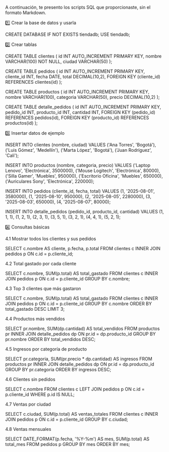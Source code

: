A continuación, te presento los scripts SQL que proporcionaste, sin el formato Markdown.

1️⃣ Crear la base de datos y usarla

CREATE DATABASE IF NOT EXISTS tiendadb;
USE tiendadb;

2️⃣ Crear tablas

CREATE TABLE clientes (
id INT AUTO_INCREMENT PRIMARY KEY,
nombre VARCHAR(100) NOT NULL,
ciudad VARCHAR(50)
);

CREATE TABLE pedidos (
id INT AUTO_INCREMENT PRIMARY KEY,
cliente_id INT,
fecha DATE,
total DECIMAL(10,2),
FOREIGN KEY (cliente_id) REFERENCES clientes(id)
);

CREATE TABLE productos (
id INT AUTO_INCREMENT PRIMARY KEY,
nombre VARCHAR(100),
categoria VARCHAR(50),
precio DECIMAL(10,2)
);

CREATE TABLE detalle_pedidos (
id INT AUTO_INCREMENT PRIMARY KEY,
pedido_id INT,
producto_id INT,
cantidad INT,
FOREIGN KEY (pedido_id) REFERENCES pedidos(id),
FOREIGN KEY (producto_id) REFERENCES productos(id)
);

3️⃣ Insertar datos de ejemplo

INSERT INTO clientes (nombre, ciudad) VALUES
('Ana Torres', 'Bogotá'),
('Luis Gómez', 'Medellín'),
('Marta López', 'Bogotá'),
('Juan Rodríguez', 'Cali');

INSERT INTO productos (nombre, categoria, precio) VALUES
('Laptop Lenovo', 'Electrónica', 3500000),
('Mouse Logitech', 'Electrónica', 80000),
('Silla Gamer', 'Muebles', 950000),
('Escritorio Oficina', 'Muebles', 650000),
('Auriculares Sony', 'Electrónica', 220000);

INSERT INTO pedidos (cliente_id, fecha, total) VALUES
(1, '2025-08-01', 3580000),
(1, '2025-08-10', 950000),
(2, '2025-08-05', 2280000),
(3, '2025-08-03', 650000),
(4, '2025-08-07', 80000);

INSERT INTO detalle_pedidos (pedido_id, producto_id, cantidad) VALUES
(1, 1, 1),
(1, 2, 1),
(2, 3, 1),
(3, 5, 1),
(3, 2, 1),
(4, 4, 1),
(5, 2, 1);

4️⃣ Consultas básicas

4.1 Mostrar todos los clientes y sus pedidos

SELECT c.nombre AS cliente, p.fecha, p.total
FROM clientes c
INNER JOIN pedidos p ON c.id = p.cliente_id;

4.2 Total gastado por cada cliente

SELECT c.nombre, SUM(p.total) AS total_gastado
FROM clientes c
INNER JOIN pedidos p ON c.id = p.cliente_id
GROUP BY c.nombre;

4.3 Top 3 clientes que más gastaron

SELECT c.nombre, SUM(p.total) AS total_gastado
FROM clientes c
INNER JOIN pedidos p ON c.id = p.cliente_id
GROUP BY c.nombre
ORDER BY total_gastado DESC
LIMIT 3;

4.4 Productos más vendidos

SELECT pr.nombre, SUM(dp.cantidad) AS total_vendidos
FROM productos pr
INNER JOIN detalle_pedidos dp ON pr.id = dp.producto_id
GROUP BY pr.nombre
ORDER BY total_vendidos DESC;

4.5 Ingresos por categoría de producto

SELECT pr.categoria, SUM(pr.precio * dp.cantidad) AS ingresos
FROM productos pr
INNER JOIN detalle_pedidos dp ON pr.id = dp.producto_id
GROUP BY pr.categoria
ORDER BY ingresos DESC;

4.6 Clientes sin pedidos

SELECT c.nombre
FROM clientes c
LEFT JOIN pedidos p ON c.id = p.cliente_id
WHERE p.id IS NULL;

4.7 Ventas por ciudad

SELECT c.ciudad, SUM(p.total) AS ventas_totales
FROM clientes c
INNER JOIN pedidos p ON c.id = p.cliente_id
GROUP BY c.ciudad;

4.8 Ventas mensuales

SELECT DATE_FORMAT(p.fecha, '%Y-%m') AS mes, SUM(p.total) AS total_mes
FROM pedidos p
GROUP BY mes
ORDER BY mes;
